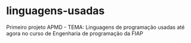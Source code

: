 # linguagens-usadas
Primeiro projeto APMD - TEMA: Linguagens de programação usadas até agora no curso de Engenharia de programação da FIAP
